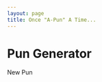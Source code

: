 ```yaml
---
layout: page
title: Once "A-Pun" A Time... 
---
```


<!doctype html>
<html>

<h1>Pun Generator</h1>

<div class="main_container">
  <div class="quote_container">
    <p><span class="fa fa-quote-left"></span><span id="pun"></span><span class="fa fa-quote-right"></span></p>
  </div>
  
  <div class="row button_container">
    <a href="https://github.com/xiaomeow" class="btn btn-social-icon btn-github" target="_blank" title="View Source Code">
      <span class="fa fa-github fa-lg"></span>
    </a>
    <div id="newPun" class="btn btn-primary pull-right new_pun" title="Generate a New Pun">New Pun</div>
  </div>
  
  <script src="{{ site.baseurl }}public/js/puns.js"></script>
  <script src="https://ajax.googleapis.com/ajax/libs/jquery/3.1.1/jquery.min.js"></script>
  
</div>

</html>
